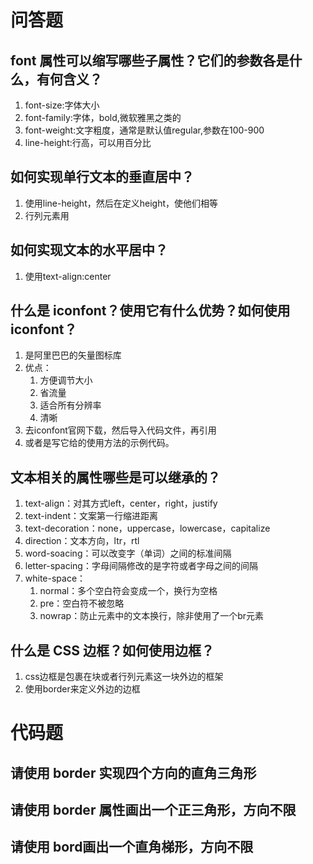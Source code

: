 # 问答题
## font 属性可以缩写哪些子属性？它们的参数各是什么，有何含义？
1. font-size:字体大小
2. font-family:字体，bold,微软雅黑之类的
3. font-weight:文字粗度，通常是默认值regular,参数在100-900
4. line-height:行高，可以用百分比


## 如何实现单行文本的垂直居中？
1. 使用line-height，然后在定义height，使他们相等
2. 行列元素用<span>

## 如何实现文本的水平居中？
1. 使用text-align:center

## 什么是 iconfont？使用它有什么优势？如何使用 iconfont？
1. 是阿里巴巴的矢量图标库
2. 优点：
   1. 方便调节大小
   2. 省流量
   3. 适合所有分辨率
   4. 清晰
3. 去iconfont官网下载，然后导入代码文件，再引用<i class="iconfont" icon-xxxx></i>
4. 或者是写它给的使用方法的示例代码。


## 文本相关的属性哪些是可以继承的？
1. text-align：对其方式left，center，right，justify
2. text-indent：文案第一行缩进距离
3. text-decoration：none，uppercase，lowercase，capitalize
4. direction：文本方向，ltr，rtl
5. word-soacing：可以改变字（单词）之间的标准间隔
6. letter-spacing：字母间隔修改的是字符或者字母之间的间隔
7. white-space：
   1. normal：多个空白符会变成一个，换行为空格
   2. pre：空白符不被忽略
   3. nowrap：防止元素中的文本换行，除非使用了一个br元素


## 什么是 CSS 边框？如何使用边框？
1. css边框是包裹在块或者行列元素这一块外边的框架
2. 使用border来定义外边的边框


# 代码题
## 请使用 border 实现四个方向的直角三角形


## 请使用 border 属性画出一个正三角形，方向不限



## 请使用 bord画出一个直角梯形，方向不限
